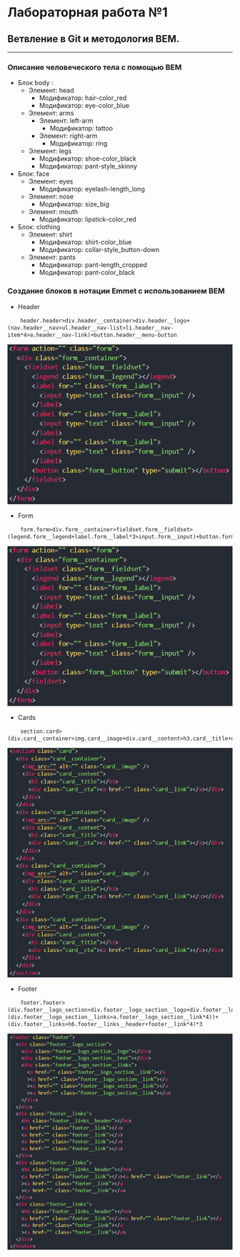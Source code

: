# Лабораторная работа №1

## Ветвление в Git и методология BEM.

---

### Описание человеческого тела с помощью BEM

- Блок body :
  - Элемент: head
    - Модификатор: hair-color_red
    - Модификатор: eye-color_blue
  - Элемент: arms
    - Элемент: left-arm
      - Модификатор: tattoo
    - Элемент: right-arm
      - Модификатор: ring
  - Элемент: legs
    - Модификатор: shoe-color_black
    - Модификатор: pant-style_skinny
- Блок: face
  - Элемент: eyes
    - Модификатор: eyelash-length_long
  - Элемент: nose
    - Модификатор: size_big
  - Элемент: mouth
    - Модификатор: lipstick-color_red
- Блок: clothing
  - Элемент: shirt
    - Модификатор: shirt-color_blue
    - Модификатор: collar-style_button-down
  - Элемент: pants
    - Модификатор: pant-length_cropped
    - Модификатор: pant-color_black

### Создание блоков в нотации Emmet с использованием BEM

- Header

```
    header.header>div.header__container>div.header__logo+(nav.header__nav>ul.header__nav-list>li.header__nav-item*4>a.header__nav-link)+button.header__menu-button
```

![Header](/form.png)

- Form

```
    form.form>div.form__container>fieldset.form__fieldset>(legend.form__legend+label.form__label*3>input.form__input)+button.form__button[type="submit"]
```

![Form](/form.png)

- Cards

```
    section.card>(div.card__container>img.card__image+div.card__content>h3.card__title+div.card__cta>a.card__link)*4
```

![Cards](/cards.png)

- Footer

```
    footer.footer>(div.footer__logo_section>div.footer__logo_section__logo+div.footer__logo_section__text+(div.footer__logo_section__links>a.footer__logo_section__link*4))+(div.footer__links>h6.footer__links__header+footer__link*4)*3

```

![Footer](/footer.png)
